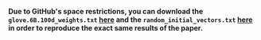 
**Due to GitHub's space restrictions, you can download the `glove.6B.100d_weights.txt` [here](www.some_link.com) and the `random_initial_vectors.txt` [here](www.some_link.com) in order to reproduce the exact same results of the paper.** 

